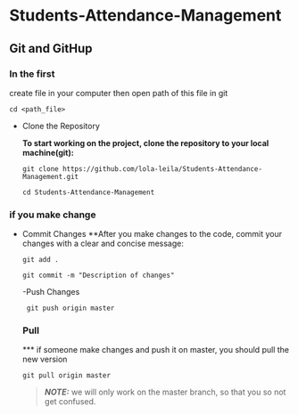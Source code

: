 # Students-Attendance-Management


## Git and GitHup

### In the first
create file in your computer then open path of this file in git 
 ```
cd <path_file>
 ```
- Clone the Repository

  **To start working on the project, clone the repository to your local machine(git):**

  ```
  git clone https://github.com/lola-leila/Students-Attendance-Management.git
  ```
   ```
   cd Students-Attendance-Management
    ```
 ### if you make change
  - Commit Changes
    **After you make changes to the code, commit your changes with a clear and concise message:
     ```
     git add .
      ```
      ```
      git commit -m "Description of changes"
       ```
      -Push Changes
       ```
        git push origin master
       ```
    ### Pull
     *** if someone make changes and push it on master, you should pull the new version 
     ```
     git pull origin master
      ```

    > **_NOTE:_**  we will only work on the master branch, so that you so not get confused.
    
    
